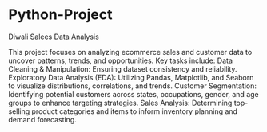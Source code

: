 # Python-Project   
Diwali Salees Data Analysis

This project focuses on analyzing ecommerce sales and customer data to uncover patterns, trends, and opportunities. Key tasks include:
Data Cleaning & Manipulation: Ensuring dataset consistency and reliability.
Exploratory Data Analysis (EDA): Utilizing Pandas, Matplotlib, and Seaborn to visualize distributions, correlations, and trends.
Customer Segmentation: Identifying potential customers across states, occupations, gender, and age groups to enhance targeting strategies.
Sales Analysis: Determining top-selling product categories and items to inform inventory planning and demand forecasting.
